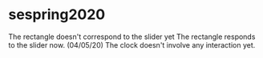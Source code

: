 # sespring2020
The rectangle doesn't correspond to the slider yet
The rectangle responds to the slider now. (04/05/20)
The clock doesn't involve any interaction yet.
